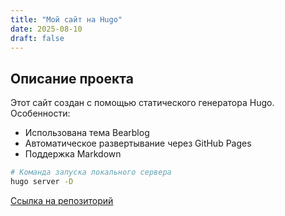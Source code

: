 ```yaml
---
title: "Мой сайт на Hugo"
date: 2025-08-10
draft: false
---
```


## Описание проекта

Этот сайт создан с помощью статического генератора Hugo. Особенности:

- Использована тема Bearblog
- Автоматическое развертывание через GitHub Pages
- Поддержка Markdown

```bash
# Команда запуска локального сервера
hugo server -D
```

[Ссылка на репозиторий](https://github.com/username/my-hugo-site)
